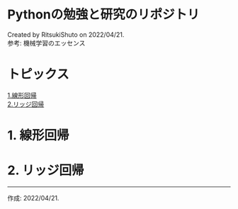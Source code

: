 # Pythonの勉強と研究のリポジトリ
Created by RitsukiShuto on 2022/04/21.\
参考: 機械学習のエッセンス
# トピックス
[1.線形回帰](1.線形回帰)\
[2.リッジ回帰](2.リッジ回帰)

# 1. 線形回帰


# 2. リッジ回帰


***
作成: 2022/04/21.
